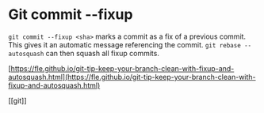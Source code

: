 # Git commit --fixup

`git commit --fixup <sha>` marks a commit as a fix of a previous commit. This gives it an automatic message referencing the commit.
`git rebase --autosquash` can then squash all fixup commits.

[https://fle.github.io/git-tip-keep-your-branch-clean-with-fixup-and-autosquash.html](https://fle.github.io/git-tip-keep-your-branch-clean-with-fixup-and-autosquash.html)

[[git]]
